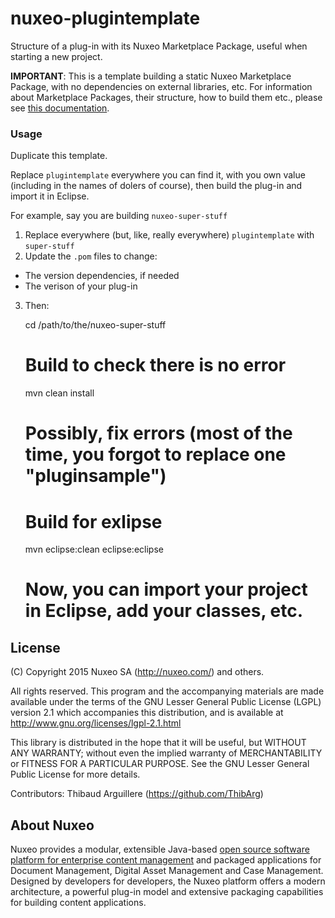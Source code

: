 # nuxeo-plugintemplate

Structure of a plug-in with its Nuxeo Marketplace Package, useful when starting a new project.

**IMPORTANT**: This is a template building a static Nuxeo Marketplace Package, with no dependencies on external libraries, etc. For information about Marketplace Packages, their structure, how to build them etc., please see [this documentation](https://doc.nuxeo.com/x/CwIz).

### Usage
Duplicate this template.

Replace `plugintemplate` everywhere you can find it, with you own value (including in the names of dolers of course), then build the plug-in and import it in Eclipse.

For example, say you are building `nuxeo-super-stuff`

1. Replace everywhere (but, like, really everywhere) `plugintemplate` with `super-stuff`
2. Update the `.pom` files to change:
  * The version dependencies, if needed
  * The verison of your plug-in
3. Then:
    
    cd /path/to/the/nuxeo-super-stuff
    # Build to check there is no error
    mvn clean install
    # Possibly, fix errors (most of the time, you forgot to replace one "pluginsample")
    # Build for exlipse
    mvn eclipse:clean eclipse:eclipse
    # Now, you can import your project in Eclipse, add your classes, etc.
    


## License
(C) Copyright 2015 Nuxeo SA (http://nuxeo.com/) and others.

All rights reserved. This program and the accompanying materials
are made available under the terms of the GNU Lesser General Public License
(LGPL) version 2.1 which accompanies this distribution, and is available at
http://www.gnu.org/licenses/lgpl-2.1.html

This library is distributed in the hope that it will be useful,
but WITHOUT ANY WARRANTY; without even the implied warranty of
MERCHANTABILITY or FITNESS FOR A PARTICULAR PURPOSE. See the GNU
Lesser General Public License for more details.

Contributors:
Thibaud Arguillere (https://github.com/ThibArg)

## About Nuxeo

Nuxeo provides a modular, extensible Java-based [open source software platform for enterprise content management](http://www.nuxeo.com) and packaged applications for Document Management, Digital Asset Management and Case Management. Designed by developers for developers, the Nuxeo platform offers a modern architecture, a powerful plug-in model and extensive packaging capabilities for building content applications.
